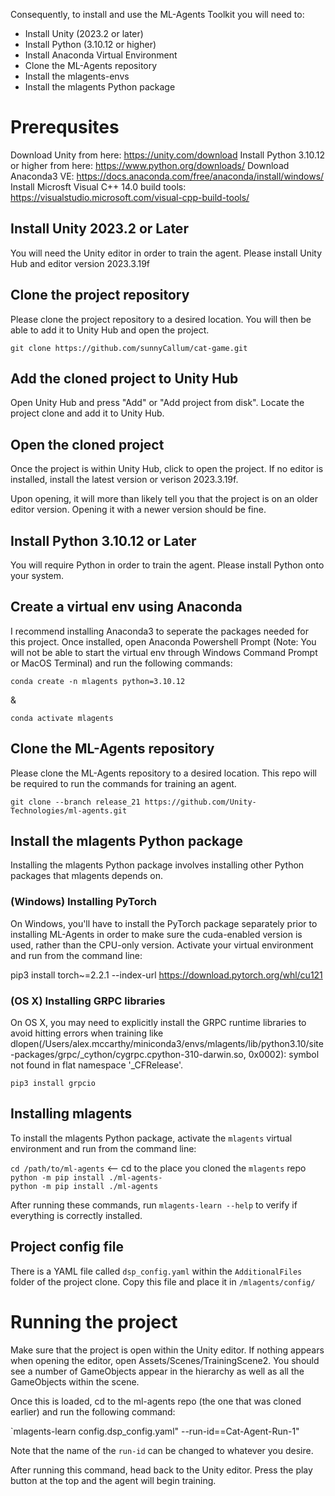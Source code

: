 Consequently, to install and use the ML-Agents Toolkit you will need to:

- Install Unity (2023.2 or later)
- Install Python (3.10.12 or higher)
- Install Anaconda Virtual Environment
- Clone the ML-Agents repository
- Install the mlagents-envs
- Install the mlagents Python package

# Prerequsites

Download Unity from here: https://unity.com/download
Install Python 3.10.12 or higher from here: https://www.python.org/downloads/
Download Anaconda3 VE: https://docs.anaconda.com/free/anaconda/install/windows/
Install Microsft Visual C++ 14.0 build tools: https://visualstudio.microsoft.com/visual-cpp-build-tools/

## Install Unity 2023.2 or Later

You will need the Unity editor in order to train the agent. Please install Unity Hub and editor version 2023.3.19f

## Clone the project repository

Please clone the project repository to a desired location. You will then be able to add it to Unity Hub and open the project.

`git clone https://github.com/sunnyCallum/cat-game.git`

## Add the cloned project to Unity Hub

Open Unity Hub and press "Add" or "Add project from disk". Locate the project clone and add it to Unity Hub.

## Open the cloned project

Once the project is within Unity Hub, click to open the project. If no editor is installed, install the latest version or verison 2023.3.19f.

Upon opening, it will more than likely tell you that the project is on an older editor version. Opening it with a newer version should be fine.

## Install Python 3.10.12 or Later

You will require Python in order to train the agent. Please install Python onto your system.

## Create a virtual env using Anaconda

I recommend installing Anaconda3 to seperate the packages needed for this project. Once installed, open Anaconda Powershell Prompt (Note: You will not be able to start the virtual env through Windows Command Prompt or MacOS Terminal) and run the following commands:

`conda create -n mlagents python=3.10.12`

&

`conda activate mlagents`

## Clone the ML-Agents repository

Please clone the ML-Agents repository to a desired location. This repo will be required to run the commands for training an agent. 

`git clone --branch release_21 https://github.com/Unity-Technologies/ml-agents.git`

## Install the mlagents Python package

Installing the mlagents Python package involves installing other Python packages that mlagents depends on.

### (Windows) Installing PyTorch

On Windows, you'll have to install the PyTorch package separately prior to installing ML-Agents in order to make sure the cuda-enabled version is used, rather than the CPU-only version. Activate your virtual environment and run from the command line:

pip3 install torch~=2.2.1 --index-url https://download.pytorch.org/whl/cu121

### (OS X) Installing GRPC libraries

On OS X, you may need to explicitly install the GRPC runtime libraries to avoid hitting errors when training like dlopen(/Users/alex.mccarthy/miniconda3/envs/mlagents/lib/python3.10/site-packages/grpc/_cython/cygrpc.cpython-310-darwin.so, 0x0002): symbol not found in flat namespace '_CFRelease'.

`pip3 install grpcio`

## Installing mlagents
To install the mlagents Python package, activate the `mlagents` virtual environment and run from the command line:

`cd /path/to/ml-agents` <-- cd to the place you cloned the `mlagents` repo <br>
`python -m pip install ./ml-agents-` <br>
`python -m pip install ./ml-agents` <br>

After running these commands, run `mlagents-learn --help` to verify if everything is correctly installed.

## Project config file

There is a YAML file called `dsp_config.yaml` within the `AdditionalFiles` folder of the project clone. Copy this file and place it in `/mlagents/config/`

# Running the project

Make sure that the project is open within the Unity editor. If nothing appears when opening the editor, open Assets/Scenes/TrainingScene2. You should see a number of GameObjects appear in the hierarchy as well as all the GameObjects within the scene.

Once this is loaded, cd to the ml-agents repo (the one that was cloned earlier) and run the following command:

`mlagents-learn config.dsp_config.yaml" --run-id==Cat-Agent-Run-1"

Note that the name of the `run-id` can be changed to whatever you desire.

After running this command, head back to the Unity editor. Press the play button at the top and the agent will begin training.


